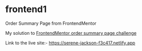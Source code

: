 # frontend1
Order Summary Page from FrontendMentor

My solution to [FrontendMentor order summary page challenge](https://www.frontendmentor.io/challenges/order-summary-component-QlPmajDUj)

Link to the live site:- https://serene-jackson-f3c417.netlify.app
